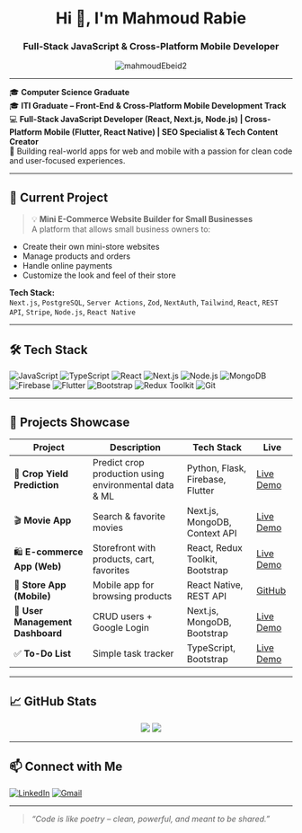 <h1 align="center">Hi 👋, I'm Mahmoud Rabie</h1>
<h3 align="center">Full-Stack JavaScript & Cross-Platform Mobile Developer</h3>

<p align="center">
  <img src="https://komarev.com/ghpvc/?username=mahmoudEbeid2&label=Profile%20views&color=6c63ff&style=flat" alt="mahmoudEbeid2" />
</p>

---

🎓 **Computer Science Graduate**  
🎓 **ITI Graduate – Front-End & Cross-Platform Mobile Development Track**  
💻 **Full-Stack JavaScript Developer (React, Next.js, Node.js) | Cross-Platform Mobile (Flutter, React Native) | SEO Specialist & Tech Content Creator**  
📲 Building real-world apps for web and mobile with a passion for clean code and user-focused experiences.

---

## 🚀 Current Project

> 💡 **Mini E-Commerce Website Builder for Small Businesses**  
A platform that allows small business owners to:
- Create their own mini-store websites
- Manage products and orders
- Handle online payments
- Customize the look and feel of their store

**Tech Stack:**  
`Next.js`, `PostgreSQL`, `Server Actions`, `Zod`, `NextAuth`, `Tailwind`, `React`, `REST API`, `Stripe`, `Node.js`, `React Native`



---

## 🛠 Tech Stack

![JavaScript](https://img.shields.io/badge/-JavaScript-000?&logo=javascript)
![TypeScript](https://img.shields.io/badge/-TypeScript-000?&logo=typescript)
![React](https://img.shields.io/badge/-React-000?&logo=react)
![Next.js](https://img.shields.io/badge/-Next.js-000?&logo=next.js)
![Node.js](https://img.shields.io/badge/-Node.js-000?&logo=node.js)
![MongoDB](https://img.shields.io/badge/-MongoDB-000?&logo=mongodb)
![Firebase](https://img.shields.io/badge/-Firebase-000?&logo=firebase)
![Flutter](https://img.shields.io/badge/-Flutter-000?&logo=flutter)
![Bootstrap](https://img.shields.io/badge/-Bootstrap-000?&logo=bootstrap)
![Redux Toolkit](https://img.shields.io/badge/-Redux_Toolkit-000?&logo=redux)
![Git](https://img.shields.io/badge/-Git-000?&logo=git)

---

## 🌟 Projects Showcase

| Project | Description | Tech Stack | Live |
|--------|-------------|------------|------|
| 🌾 **Crop Yield Prediction** | Predict crop production using environmental data & ML | Python, Flask, Firebase, Flutter | [Live Demo](https://sweet-ganache-4826c0.netlify.app/) |
| 🎬 **Movie App** | Search & favorite movies | Next.js, MongoDB, Context API | [Live Demo](https://movie-app-peach-psi.vercel.app/) |
| 🛍️ **E-commerce App (Web)** | Storefront with products, cart, favorites | React, Redux Toolkit, Bootstrap | [Live Demo](https://next-project-2izb.vercel.app/) |
| 📱 **Store App (Mobile)** | Mobile app for browsing products | React Native, REST API | [GitHub](https://github.com/mahmoudEbeid2/store-native) |
| 👤 **User Management Dashboard** | CRUD users + Google Login | Next.js, MongoDB, Bootstrap | [Live Demo](https://user-mange-etgo.vercel.app/) |
| ✅ **To-Do List** | Simple task tracker | TypeScript, Bootstrap | [Live Demo](https://jolly-florentine-2a5b7b.netlify.app/) |

---

## 📈 GitHub Stats

<p align="center">
  <img src="https://github-readme-stats.vercel.app/api?username=mahmoudEbeid2&show_icons=true&theme=react&count_private=true" />
  <img src="https://github-readme-stats.vercel.app/api/top-langs/?username=mahmoudEbeid2&layout=compact&theme=react" />
</p>

---

## 📫 Connect with Me

[![LinkedIn](https://img.shields.io/badge/-Mahmoud%20Ebeid-blue?style=flat-square&logo=linkedin&logoColor=white)](https://linkedin.com/in/mahmoud-ebead/)
[![Gmail](https://img.shields.io/badge/-Gmail-red?style=flat-square&logo=gmail&logoColor=white)](mailto:mahmoud.ebeid2002@gmail.com)

---

> *“Code is like poetry – clean, powerful, and meant to be shared.”*
